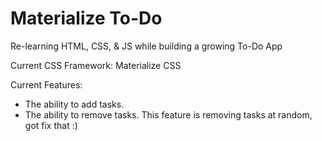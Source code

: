 # Materialize To-Do
Re-learning HTML, CSS, & JS while building a growing To-Do App

Current CSS Framework: Materialize CSS

Current Features:

* The ability to add tasks.
* The ability to remove tasks. This feature is removing tasks at random, got fix that :)
